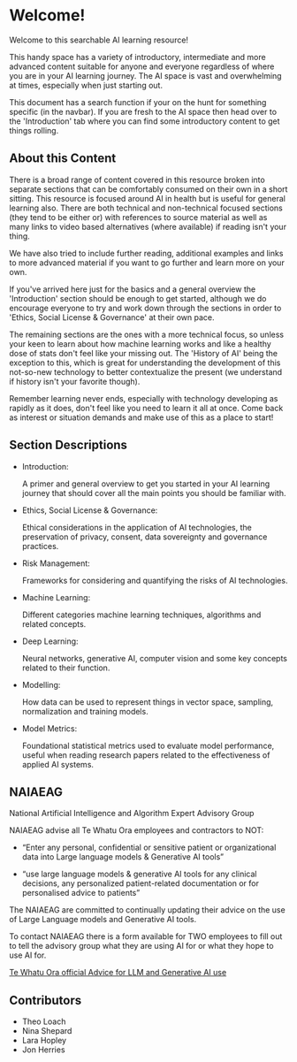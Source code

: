 # Welcome!

Welcome to this searchable AI learning resource!

This handy space has a variety of introductory, intermediate and more advanced content suitable for anyone and everyone regardless of where you are in your AI learning journey. The AI space is vast and overwhelming at times, especially when just starting out. 

This document has a search function if your on the hunt for something specific (in the navbar). If you are fresh to the AI space then head over to the 'Introduction' tab where you can find some introductory content to get things rolling.


## About this Content
There is a broad range of content covered in this resource broken into separate sections that can be comfortably consumed on their own in a short sitting. This resource is focused around AI in health but is useful for general learning also. There are both technical and non-technical focused sections (they tend to be either or) with references to source material as well as many links to video based alternatives (where available) if reading isn't your thing. 

We have also tried to include further reading, additional examples and links to more advanced material if you want to go further and learn more on your own. 

If you've arrived here just for the basics and a general overview the 'Introduction' section should be enough to get started, although we do encourage everyone to try and work down through the sections in order to 'Ethics, Social License & Governance' at their own pace. 

The remaining sections are the ones with a more technical focus, so unless your keen to learn about how machine learning works and like a healthy dose of stats don't feel like your missing out. The 'History of AI' being the exception to this, which is great for understanding the development of this not-so-new technology to better contextualize the present (we understand if history isn't your favorite though).

Remember learning never ends, especially with technology developing as rapidly as it does, don't feel like you need to learn it all at once. Come back as interest or situation demands and make use of this as a place to start!

## Section Descriptions

* Introduction:
    
    A primer and general overview to get you started in your AI learning journey that should cover all the main points you should be familiar with.


* Ethics, Social License & Governance:

    Ethical considerations in the application of AI technologies, the preservation of privacy, consent, data sovereignty and governance practices. 

* Risk Management:

    Frameworks for considering and quantifying the risks of AI technologies.

* Machine Learning:

    Different categories machine learning techniques, algorithms and related concepts.

* Deep Learning:

    Neural networks, generative AI, computer vision and some key concepts related to their function.

* Modelling:

    How data can be used to represent things in vector space, sampling, normalization and training models. 

* Model Metrics:

    Foundational statistical metrics used to evaluate model performance, useful when reading research papers related to the effectiveness of applied AI systems.

## NAIAEAG

National Artificial Intelligence and Algorithm Expert Advisory Group 

NAIAEAG advise all Te Whatu Ora employees and contractors to NOT​:

* “Enter any personal, confidential or sensitive patient or organizational data into Large language models & Generative AI tools”​

* “use large language models & generative AI tools for any clinical decisions, any personalized patient-related documentation or for personalised advice to patients”

The NAIAEAG are committed to continually updating their advice on the use of Large Language models and Generative AI tools. ​​

To contact NAIAEAG there is a form available for TWO employees to fill out to tell the advisory group what they are using AI for or what they hope to use AI for. ​

[Te Whatu Ora official Advice for LLM and Generative AI use](https://www.tewhatuora.govt.nz/for-health-professionals/health-sector-updates/large-language-models-and-generative-ai-advice/)

## Contributors
- Theo Loach
- Nina Shepard
- Lara Hopley
- Jon Herries
